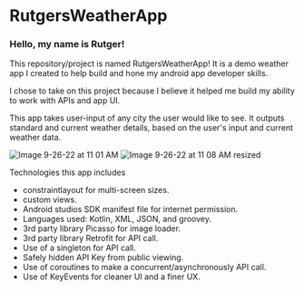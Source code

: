 # RutgersWeatherApp

### Hello, my name is Rutger!

This repository/project is named RutgersWeatherApp!
It is a demo weather app I created to help build and hone my android app developer skills.

I chose to take on this project because I believe it helped me build my ability to work with APIs and app UI.

This app takes user-input of any city the user would like to see. It outputs
standard and current weather details, based on the user's input and current weather data.

![Image 9-26-22 at 11 01 AM](https://user-images.githubusercontent.com/82121875/192312919-73f0de08-4a9f-4cf1-b261-5a03d2299054.jpg) ![Image 9-26-22 at 11 08 AM resized](https://user-images.githubusercontent.com/82121875/192314659-3b3eabb0-e193-4746-88e4-7c84387340dc.jpeg)


Technologies this app includes

- constraintlayout for multi-screen sizes.
- custom views.
- Android studios SDK manifest file for internet permission.
- Languages used: Kotlin, XML, JSON, and groovey.
- 3rd party library Picasso for image loader.
- 3rd party library Retrofit for API call.
- Use of a singleton for API call.
- Safely hidden API Key from public viewing.
- Use of coroutines to make a concurrent/asynchronously API call.
- Use of KeyEvents for cleaner UI and a finer UX.
